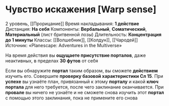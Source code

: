 # Чувство искажения [Warp sense]
2 уровень, [[Прорицание]]
Время накладывания: **1 действие**
Дистанция: **На себя**
Компоненты: **Вербальный**, **Соматический**, **Материальный** (лист бритвенной лозы)
Длительность: **Концентрация до 1 минуты**
Классы: [[Волшебник]], [[Колдун]], [[Чародей]]
Источник: «Planescape: Adventures in the Multiverse»

На время действия вы **ощущаете присутствие порталов**, даже неактивных, в пределах **30 футов** от себя

Если вы обнаружите **портал** таким образом, вы сможете **действием** изучить его. Совершите **проверку базовой характеристики Сл 15**. При **успехе** вы узнаёте план, привязанный к этому **порталу** и какой **ключ портала** для него требуется, после чего заклинание оканчивается. При **провале** вы ничего не узнаёте и не сможете снова изучить этот **портал** с помощью этого заклинания, пока не примените его снова